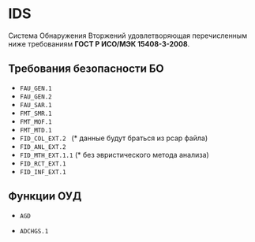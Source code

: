 # IDS

Система Обнаружения Вторжений удовлетворяющая перечисленным ниже требованиям **ГОСТ Р ИСО/МЭК 15408-3-2008**.

## Требования безопасности БО

- `FAU_GEN.1`
- `FAU_GEN.2`
- `FAU_SAR.1`
- `FMT_SMR.1`
- `FMT_MOF.1`
- `FMT_MTD.1`
- `FID_COL_EXT.2 ` (* данные будут браться из pcap файла)
- `FID_ANL_EXT.2`
- `FID_MTH_EXT.1.1` (* без эвристического метода анализа)
- `FID_RCT_EXT.1`
- `FID_INF_EXT.1`

## Функции ОУД

- `AGD`

- `ADCHGS.1`


